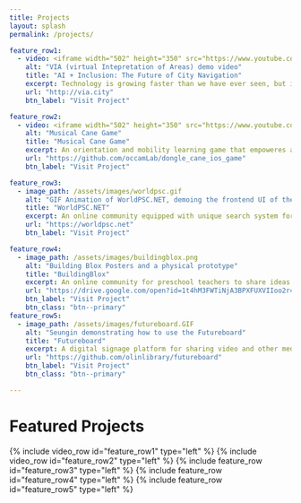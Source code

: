 ```yaml
---
title: Projects
layout: splash
permalink: /projects/

feature_row1:
  - video: <iframe width="502" height="350" src="https://www.youtube.com/embed/Br-ILkTh-ZI"></iframe>
    alt: "VIA (virtual Intepretation of Areas) demo video"
    title: "AI + Inclusion: The Future of City Navigation"
    excerpt: Technology is growing faster than we have ever seen, but it is not always accessible to people in overlooked communities, such as people who are blind or have low vision. Olin College Microsoft SCOPE team leveraged open data sets and Microsoft Cognitive Services to address some of the challenges these individuals face when navigating in a city. [VIA (Virtual Interpretation of Areas)](http://via.city) is a desktop application built for and with the blind and visually impaired community. Before visiting areas in person, users can virtually explore and get information relevant to them.
    url: "http://via.city"
    btn_label: "Visit Project"

feature_row2:
  - video: <iframe width="502" height="350" src="https://www.youtube.com/embed/v55HPy16Bnw"></iframe>
    alt: "Musical Cane Game"
    title: "Musical Cane Game"
    excerpt: An orientation and mobility learning game that empoweres an O&M instructor by motivating students with sounds, music, and beep noises during cane tutorials. This project has been initiated and maintained by Olin College professor Paul Ruvolo's students. Orientation and Mobility refers to a set of skills that consists of knowing where you are in an environment, understanding how to navigate to a place of interest, and how to move about safely within an environment. While these skills are vital to the independence of students who are picking up their cane skills, their motivation to practice these skills is often low. Through the use of the concept of gamified learning, we made this essential process more engaging and effective for students.
    url: "https://github.com/occamLab/dongle_cane_ios_game"
    btn_label: "Visit Project"

feature_row3:
  - image_path: /assets/images/worldpsc.gif
    alt: "GIF Animation of WorldPSC.NET, demoing the frontend UI of the web application."
    title: "WorldPSC.NET"
    excerpt: An online community equipped with unique search system for PSC (Port State Control) documents, regulations, MOUs.
    url: "https://worldpsc.net"
    btn_label: "Visit Project"

feature_row4:
  - image_path: /assets/images/buildingblox.png
    alt: "Building Blox Posters and a physical prototype"
    title: "BuildingBlox"
    excerpt: An online community for preschool teachers to share ideas and custom designs for physical Blox platform which empowers preschool teachers to build and design custom immersive learning space for kids.
    url: "https://drive.google.com/open?id=1t4hM3FWTiNjA3BPXFUXVIIoo2r4c5IYx"
    btn_label: "Visit Project"
    btn_class: "btn--primary"
feature_row5:
  - image_path: /assets/images/futureboard.GIF
    alt: "Seungin demonstrating how to use the Futureboard"
    title: "Futureboard"
    excerpt: A digital signage platform for sharing video and other media, supplemented by information about events happening on campus.
    url: "https://github.com/olinlibrary/futureboard"
    btn_label: "Visit Project"
    btn_class: "btn--primary"

---
```

# Featured Projects

{% include video_row id="feature_row1" type="left" %}
{% include video_row id="feature_row2" type="left" %}
{% include feature_row id="feature_row3" type="left" %}
{% include feature_row id="feature_row4" type="left" %}
{% include feature_row id="feature_row5" type="left" %}
